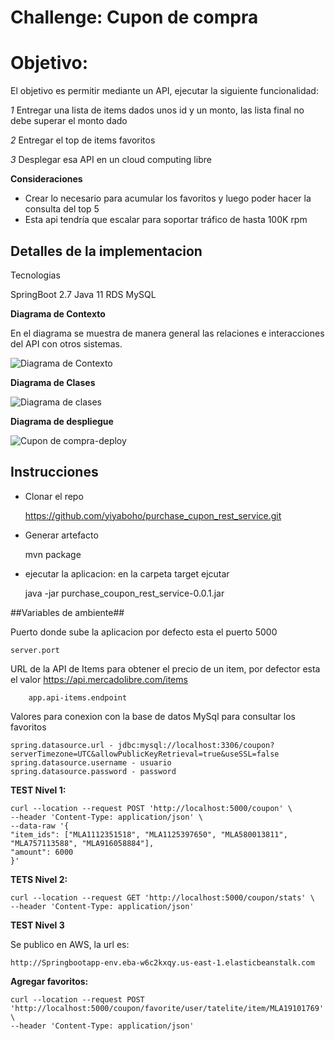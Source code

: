 # Challenge: Cupon de compra
# Objetivo:

El objetivo es permitir mediante un API, ejecutar la siguiente funcionalidad:

*1* Entregar una lista de items dados unos id y un monto, las lista final no debe superar el monto dado

*2* Entregar el top de items favoritos

*3* Desplegar esa API en un cloud computing libre

**Consideraciones**
- Crear lo necesario para acumular los favoritos y luego poder hacer la consulta del top 5
- Esta api tendría que escalar para soportar tráfico de hasta 100K rpm

## Detalles de la implementacion

Tecnologias

SpringBoot 2.7 
Java 11
RDS MySQL

**Diagrama de Contexto**

En el diagrama se muestra de manera general las relaciones e interacciones del API con otros sistemas.

![Diagrama de Contexto](https://user-images.githubusercontent.com/106846429/173261574-0a45695c-afb9-4659-a84a-c30d7abeee5c.jpg) 



**Diagrama de Clases**

![Diagrama de clases](https://user-images.githubusercontent.com/106846429/173349880-49d05c1d-5337-4bb7-8f79-62b6a01a3447.jpg)


**Diagrama de despliegue**

![Cupon de compra-deploy](https://user-images.githubusercontent.com/106846429/173350057-6121d83f-d7f4-435d-ad73-f16be07c0741.jpg)


## Instrucciones

- Clonar el repo

	https://github.com/yiyaboho/purchase_cupon_rest_service.git 

- Generar artefacto

	mvn package
	
- ejecutar la aplicacion: en la carpeta target ejcutar
	
	java -jar purchase_coupon_rest_service-0.0.1.jar


##Variables de ambiente##


Puerto donde sube la aplicacion por defecto esta el puerto 5000

	server.port 


URL de la API de Items para obtener el precio de un item, por defector esta el valor https://api.mercadolibre.com/items

		app.api-items.endpoint


Valores para conexion con la base de datos MySql para consultar los favoritos

	spring.datasource.url - jdbc:mysql://localhost:3306/coupon?serverTimezone=UTC&allowPublicKeyRetrieval=true&useSSL=false
	spring.datasource.username - usuario
	spring.datasource.password - password



**TEST Nivel 1:**


	curl --location --request POST 'http://localhost:5000/coupon' \
	--header 'Content-Type: application/json' \
	--data-raw '{
	"item_ids": ["MLA1112351518", "MLA1125397650", "MLA580013811", "MLA757113588", "MLA916058884"],
	"amount": 6000
	}'

**TETS Nivel 2:**


	curl --location --request GET 'http://localhost:5000/coupon/stats' \
	--header 'Content-Type: application/json'


**TEST Nivel 3**


Se publico en AWS, la url es:

	http://Springbootapp-env.eba-w6c2kxqy.us-east-1.elasticbeanstalk.com


**Agregar favoritos:**


	curl --location --request POST 'http://localhost:5000/coupon/favorite/user/tatelite/item/MLA19101769' \
	--header 'Content-Type: application/json'
